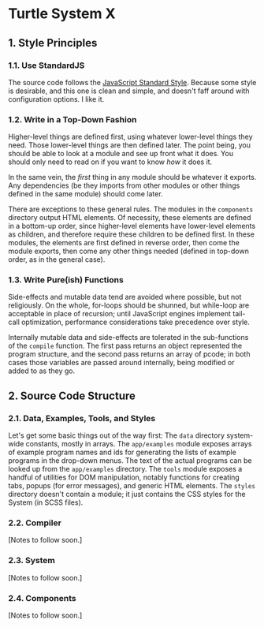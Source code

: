 # Turtle System X

## 1. Style Principles

### 1.1. Use StandardJS

The source code follows the [JavaScript Standard Style](https://standardjs.com). Because some style is desirable, and this one is clean and simple, and doesn't faff around with configuration options. I like it.

### 1.2. Write in a Top-Down Fashion

Higher-level things are defined first, using whatever lower-level things they need. Those lower-level things are then defined later. The point being, you should be able to look at a module and see up front what it does. You should only need to read on if you want to know *how* it does it.

In the same vein, the *first* thing in any module should be whatever it exports. Any dependencies (be they imports from other modules or other things defined in the same module) should come later.

There are exceptions to these general rules. The modules in the `components` directory output HTML elements. Of necessity, these elements are defined in a bottom-up order, since higher-level elements have lower-level elements as children, and therefore require these children to be defined first. In these modules, the elements are first defined in reverse order, then come the module exports, then come any other things needed (defined in top-down order, as in the general case).

### 1.3. Write Pure(ish) Functions

Side-effects and mutable data tend are avoided where possible, but not religiously. On the whole, for-loops should be shunned, but while-loop are acceptable in place of recursion; until JavaScript engines implement tail-call optimization, performance considerations take precedence over style.

Internally mutable data and side-effects are tolerated in the sub-functions of the `compile` function. The first pass returns an object represented the program structure, and the second pass returns an array of pcode; in both cases those variables are passed around internally, being modified or added to as they go.

## 2. Source Code Structure

### 2.1. Data, Examples, Tools, and Styles

Let's get some basic things out of the way first: The `data` directory system-wide constants, mostly in arrays. The `app/examples` module exposes arrays of example program names and ids for generating the lists of example programs in the drop-down menus. The text of the actual programs can be looked up from the `app/examples` directory. The `tools` module exposes a handful of utilities for DOM manipulation, notably functions for creating tabs, popups (for error messages), and generic HTML elements. The `styles` directory doesn't contain a module; it just contains the CSS styles for the System (in SCSS files).

### 2.2. Compiler

[Notes to follow soon.]

### 2.3. System

[Notes to follow soon.]

### 2.4. Components

[Notes to follow soon.]
